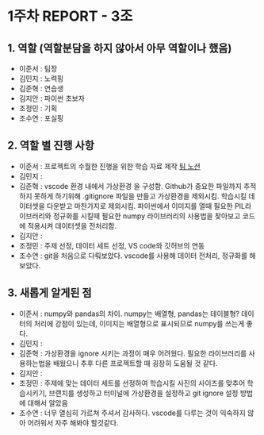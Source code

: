 # 1주차 REPORT - 3조

## 1. 역할 (역할분담을 하지 않아서 아무 역할이나 했음)

- 이준서 : 팀장
- 김민지 : 노력핑
- 김준혁 : 연습생
- 김지안 : 파이썬 초보자
- 조정민 : 기획
- 조수연 : 포실핑

## 2. 역할 별 진행 사항

- 이준서 : 프로젝트의 수월한 진행을 위한 학습 자료 제작 [팀 노션](https://www.notion.so/Uwith-3-136d19bfaa8380f8bb5ec6b0e093f8c9)
- 김민지 : 
- 김준혁 : vscode 환경 내에서 가상환경 을 구성함. Github가 중요한 파일까지 추적하지 못하게 하기위해 .gitignore 파일을 만들고 가상환경을 제외시킴. 학습시킬 데이터셋을 다운받고 마찬가지로 제외시킴. 파이썬에서 이미지를 열때 필요한 PIL라이브러리와 정규화를 시킬때 필요한 numpy 라이브러리의 사용법을 찾아보고 코드에 적용시켜 데이터셋을 전처리함.
- 김지안 : 
- 조정민 : 주제 선정, 데이터 세트 선정, VS code와 깃허브의 연동
- 조수연 : git을 처음으로 다뤄보았다. vscode를 사용해 데이터 전처리, 정규화를 해보았다.

## 3. 새롭게 알게된 점
- 이준서 : numpy와 pandas의 차이. numpy는 배열형, pandas는 테이블형? 데이터의 처리에 강점이 있는데, 이미지는 배열형으로 표시되므로 numpy를 쓰는게 좋다.
- 김민지 : 
- 김준혁 : 가상환경을 ignore 시키는 과정이 매우 어려웠다. 필요한 라이브러리를 사용하는법을 배웠으니 추후 다른 프로젝트할 때 굉장히 도움될 것 같다.
- 김지안 : 
- 조정민 : 주제에 맞는 데이터 세트를 선정하여 학습시킬 사진의 사이즈를 맞추어 학습시키기, 브랜치를 생성하고 터미널에 가상환경을 설정하고 git ignore 설정 방법에 대해서 알았음
- 조수연 : 너무 열심히 가르쳐 주셔서 감사하다. vscode를 다루는 것이 익숙하지 않아 어려워서 자주 해봐야 할것같다.